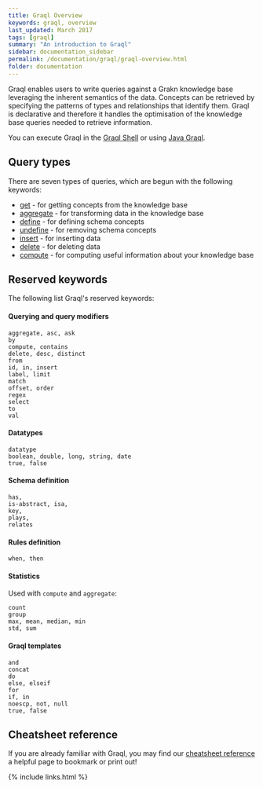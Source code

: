 ```yaml
---
title: Graql Overview
keywords: graql, overview
last_updated: March 2017
tags: [graql]
summary: "An introduction to Graql"
sidebar: documentation_sidebar
permalink: /documentation/graql/graql-overview.html
folder: documentation
---
```


Graql enables users to write queries against a Grakn knowledge base leveraging the inherent semantics of the data.
Concepts can be retrieved by specifying the patterns of types and relationships that identify them. Graql is declarative
and therefore it handles the optimisation of the knowledge base queries needed to retrieve information.

You can execute Graql in the [Graql Shell](graql-shell.html) or using [Java
Graql](../developing-with-java/java-graql.html).

## Query types

There are seven types of queries, which are begun with the following keywords:
- [get](dml.html#get-query) - for getting concepts from the knowledge base
- [aggregate](dml.html#aggregate-query) - for transforming data in the knowledge base
- [define](ddl.html#define-query) - for defining schema concepts
- [undefine](ddl.html#undefine-query) - for removing schema concepts
- [insert](dml#insert-query) - for inserting data
- [delete](delete-queries.html) - for deleting data
- [compute](compute-queries.html) - for computing useful information about your knowledge base

## Reserved keywords

The following list Graql's reserved keywords:

#### Querying and query modifiers

```graql-test-ignore
aggregate, asc, ask
by
compute, contains
delete, desc, distinct
from
id, in, insert
label, limit
match
offset, order
regex
select
to
val
```

#### Datatypes

```graql-test-ignore
datatype
boolean, double, long, string, date
true, false
```

#### Schema definition

```graql-test-ignore
has,
is-abstract, isa, 
key,
plays,
relates
```

#### Rules definition

```graql-test-ignore
when, then
```

#### Statistics 
Used with `compute` and `aggregate`:

```graql-test-ignore
count
group
max, mean, median, min
std, sum
```

#### Graql templates

```graql-template
and
concat
do
else, elseif
for
if, in
noescp, not, null
true, false
```

## Cheatsheet reference
If you are already familiar with Graql, you may find our [cheatsheet reference](graql-cheatsheet.html) a helpful page to bookmark or print out!

{% include links.html %}

